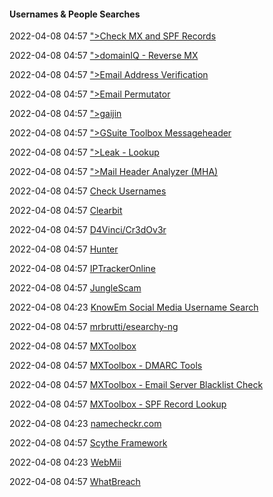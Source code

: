 ####  Usernames & People Searches

2022-04-08 04:57 [&quot;&gt;Check MX and SPF Records](https://toolbox.googleapps.com/apps/checkmx/)

2022-04-08 04:57 [&quot;&gt;domainIQ - Reverse MX](https://www.domainiq.com/reverse_mx)

2022-04-08 04:57 [&quot;&gt;Email Address Verification](https://verifyemailaddress.com/)

2022-04-08 04:57 [&quot;&gt;Email Permutator](http://metricsparrow.com/toolkit/email-permutator/)

2022-04-08 04:57 [&quot;&gt;gaijin](https://www.gaijin.at/en/tools/e-mail-header-analyzer)

2022-04-08 04:57 [&quot;&gt;GSuite Toolbox Messageheader](https://toolbox.googleapps.com/apps/messageheader/analyzeheader)

2022-04-08 04:57 [&quot;&gt;Leak - Lookup](https://leak-lookup.com/)

2022-04-08 04:57 [&quot;&gt;Mail Header Analyzer (MHA)](https://mailheaderanalyzer.herokuapp.com/)

2022-04-08 04:57 [Check Usernames](https://checkusernames.com/)

2022-04-08 04:57 [Clearbit](https://connect.clearbit.com/)

2022-04-08 04:57 [D4Vinci/Cr3dOv3r](https://github.com/D4Vinci/Cr3dOv3r)

2022-04-08 04:57 [Hunter](https://hunter.io/)

2022-04-08 04:57 [IPTrackerOnline](https://www.iptrackeronline.com/email-header-analysis.php)

2022-04-08 04:57 [JungleScam](https://github.com/pielco11/JungleScam)

2022-04-08 04:23 [KnowEm Social Media Username Search](https://knowem.com/)

2022-04-08 04:57 [mrbrutti/esearchy-ng](https://github.com/mrbrutti/esearchy-ng)

2022-04-08 04:57 [MXToolbox](https://mxtoolbox.com/EmailHeaders.aspx)

2022-04-08 04:57 [MXToolbox - DMARC Tools](https://mxtoolbox.com/dmarc.aspx)

2022-04-08 04:57 [MXToolbox - Email Server Blacklist Check](https://mxtoolbox.com/blacklists.aspx)

2022-04-08 04:57 [MXToolbox - SPF Record Lookup](https://mxtoolbox.com/spf.aspx)

2022-04-08 04:23 [namecheckr.com](https://www.namecheckr.com/)

2022-04-08 04:57 [Scythe Framework](https://blog.c22.cc/2012/10/03/scythe-framework/)

2022-04-08 04:23 [WebMii](https://webmii.com/)

2022-04-08 04:57 [WhatBreach](https://github.com/Ekultek/WhatBreach)



